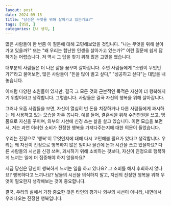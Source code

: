 ```yaml
---
layout: post
date: 2024-09-15
title: "당신은 무엇을 위해 살아가고 있는가요?"
tags: [영감, ]
categories: [내 생각, ]
---
```



많은 사람들이 한 번쯤 이 질문에 대해 고민해보았을 것입니다. "나는 무엇을 위해 살아가고 있을까?" 또는 "왜 우리는 험난한 인생을 살아가고 있는가?" 이런 질문에 쉽게 답하기는 어렵습니다. 저 역시 그 답을 찾기 위해 많은 고민을 했습니다.


대부분의 사람들은 더 나은 삶을 꿈꾸며 살아갑니다. 주변 사람들에게 "소원이 무엇인가?"라고 물어보면, 많은 사람들이 "돈을 많이 벌고 싶다," "성공하고 싶다"는 대답을 내놓습니다. 


이처럼 다양한 소원들이 있지만, 결국 그 모든 것의 근본적인 목적은 자신이 더 행복해지기 위함이라고 생각합니다. 그렇습니다. 사람들은 결국 자신의 행복을 위해 살아갑니다.


그러나 요즘 사람들을 보면, 자신이 열심히 번 돈을 치장하거나 다른 사람들에게 과시하는 데 사용하고 있는 모습을 자주 봅니다. 예를 들어, 결혼식을 위해 수천만원을 쓰고, 명품으로 자신을 꾸미며, 외부의 시선에 신경 쓰는 삶을 살고 있습니다. 이런 모습을 보면서, 저는 과연 이러한 소비가 진정한 행복을 가져다주는지에 대한 의문이 들었습니다.


우리는 진정으로 '행복'이 무엇인지에 대해 다시 고민해볼 필요가 있다고 생각합니다. 우리는 왜 자신이 진정으로 행복하지 않은 일이나 물건에 돈과 시간을 쓰고 있을까요? 다른 사람들의 시선을 신경 쓰며, 과시하기 위해 소비하는 것보다, 자신이 진정으로 행복하게 느끼는 일에 더 집중해야 하지 않을까요?


지금 당신은 당신이 행복하게 느끼는 일을 하고 있나요? 그 소비를 해서 후회하지 않나요? 행복하다고 느끼나요? 남들의 시선을 의식하지 말고, 자신의 진정한 행복을 위해 무엇이 필요한지 생각해보는 것이 중요합니다.


결국, 우리의 삶에서 가장 중요한 것은 타인의 평가나 외부의 시선이 아니라, 내면에서 우러나오는 진정한 행복입니다.

